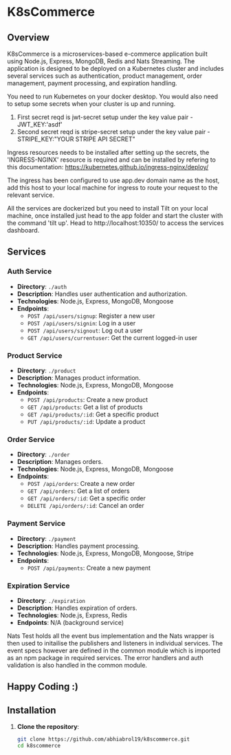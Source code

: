 # K8sCommerce

## Overview

K8sCommerce is a microservices-based e-commerce application built using Node.js, Express, MongoDB, Redis and Nats Streaming. The application is designed to be deployed on a Kubernetes cluster and includes several services such as authentication, product management, order management, payment processing, and expiration handling.

You need to run Kubernetes on your docker desktop. You would also need to setup some secrets when your cluster is up and running.

1. First secret reqd is jwt-secret setup under the key value pair - JWT_KEY:'asdf'
2. Second secret reqd is stripe-secret setup under the key value pair - STRIPE_KEY:"YOUR STRIPE API SECRET"

Ingress resources needs to be installed after setting up the secrets, the 'INGRESS-NGINX' resource is required and can be installed by refering to this documentation: https://kubernetes.github.io/ingress-nginx/deploy/

The ingress has been configured to use app.dev domain name as the host, add this host to your local machine for ingress to route your request to the relevant service.

All the services are dockerized but you need to install Tilt on your local machine, once installed just head to the app folder and start the cluster with the command 'tilt up'. Head to http://localhost:10350/ to access the services dashboard.

## Services

### Auth Service

- **Directory**: `./auth`
- **Description**: Handles user authentication and authorization.
- **Technologies**: Node.js, Express, MongoDB, Mongoose
- **Endpoints**:
  - `POST /api/users/signup`: Register a new user
  - `POST /api/users/signin`: Log in a user
  - `POST /api/users/signout`: Log out a user
  - `GET /api/users/currentuser`: Get the current logged-in user

### Product Service

- **Directory**: `./product`
- **Description**: Manages product information.
- **Technologies**: Node.js, Express, MongoDB, Mongoose
- **Endpoints**:
  - `POST /api/products`: Create a new product
  - `GET /api/products`: Get a list of products
  - `GET /api/products/:id`: Get a specific product
  - `PUT /api/products/:id`: Update a product

### Order Service

- **Directory**: `./order`
- **Description**: Manages orders.
- **Technologies**: Node.js, Express, MongoDB, Mongoose
- **Endpoints**:
  - `POST /api/orders`: Create a new order
  - `GET /api/orders`: Get a list of orders
  - `GET /api/orders/:id`: Get a specific order
  - `DELETE /api/orders/:id`: Cancel an order

### Payment Service

- **Directory**: `./payment`
- **Description**: Handles payment processing.
- **Technologies**: Node.js, Express, MongoDB, Mongoose, Stripe
- **Endpoints**:
  - `POST /api/payments`: Create a new payment

### Expiration Service

- **Directory**: `./expiration`
- **Description**: Handles expiration of orders.
- **Technologies**: Node.js, Express, Redis
- **Endpoints**: N/A (background service)

Nats Test holds all the event bus implementation and the Nats wrapper is then used to initailise the publishers and listeners in individual services. The event specs however are defined in the common module which is imported as an npm package in required services. The error handlers and auth validation is also handled in the common module.

## Happy Coding :)

## Installation

1. **Clone the repository**:
   ```bash
   git clone https://github.com/abhiabrol19/k8scommerce.git
   cd k8scommerce
   ```
